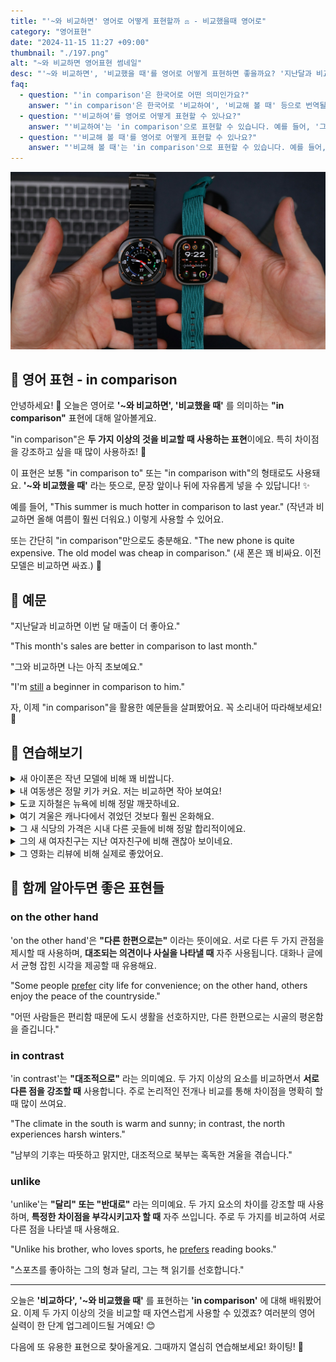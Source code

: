 ```yaml
---
title: "'~와 비교하면' 영어로 어떻게 표현할까 ⚖️ - 비교했을때 영어로"
category: "영어표현"
date: "2024-11-15 11:27 +09:00"
thumbnail: "./197.png"
alt: "~와 비교하면 영어표현 썸네일"
desc: "'~와 비교하면', '비교했을 때'를 영어로 어떻게 표현하면 좋을까요? '지난달과 비교하면 이번 달 매출이 더 좋아요.', '그와 비교하면 나는 아직 초보예요.' 등을 영어로 표현하는 법을 배워봅시다. 다양한 예문을 통해서 연습하고 본인의 표현으로 만들어 보세요."
faq:
  - question: "'in comparison'은 한국어로 어떤 의미인가요?"
    answer: "'in comparison'은 한국어로 '비교하여', '비교해 볼 때' 등으로 번역될 수 있습니다. 주로 두 개 이상의 사물이나 개념을 비교할 때 사용됩니다."
  - question: "'비교하여'를 영어로 어떻게 표현할 수 있나요?"
    answer: "'비교하여'는 'in comparison'으로 표현할 수 있습니다. 예를 들어, '그의 성적은 비교하여 더 뛰어나다'는 'His grades are better in comparison'으로 말할 수 있습니다."
  - question: "'비교해 볼 때'를 영어로 어떻게 표현할 수 있나요?"
    answer: "'비교해 볼 때'는 'in comparison'으로 표현할 수 있습니다. 예를 들어, '이 영화는 이전 작품과 비교해 볼 때 더 흥미롭다'는 'This movie is more interesting in comparison to the previous one'로 말할 수 있습니다."
---
```


![두 개의 다른 스마트워치](./197-1.jpg)

## 🌟 영어 표현 - in comparison

안녕하세요! 👋 오늘은 영어로 **'~와 비교하면', '비교했을 때'** 를 의미하는 **"in comparison"** 표현에 대해 알아볼게요.

"in comparison"은 **두 가지 이상의 것을 비교할 때 사용하는 표현**이에요. 특히 차이점을 강조하고 싶을 때 많이 사용하죠! 🤔

이 표현은 보통 "in comparison to" 또는 "in comparison with"의 형태로도 사용돼요. **'~와 비교했을 때'** 라는 뜻으로, 문장 앞이나 뒤에 자유롭게 넣을 수 있답니다! ✨

예를 들어, "This summer is much hotter in comparison to last year." (작년과 비교하면 올해 여름이 훨씬 더워요.) 이렇게 사용할 수 있어요.

또는 간단히 "in comparison"만으로도 충분해요. "The new phone is quite expensive. The old model was cheap in comparison." (새 폰은 꽤 비싸요. 이전 모델은 비교하면 싸죠.) 🤳

<div 
  data-inline-banner="🎉 새해에는 스픽 AI와 함께 영어 공부하자" 
  data-inline-banner-subtext="설날 특별 할인으로 60%할인 + 추가 7만원 할인! (~2/3)" 
  data-inline-banner-link="https://app.usespeak.com/kr-ko/sale/kr-affiliate-special/?ref=engple-inline"
  data-inline-banner-caption="해당 링크를 통해 구매시 일정액의 수수료를 지급받습니다.">
</div>

## 📖 예문

"지난달과 비교하면 이번 달 매출이 더 좋아요."

"This month's sales are better in comparison to last month."

"그와 비교하면 나는 아직 초보예요."

"I'm <a href="/blog/in-english/254.still/">still</a> a beginner in comparison to him."

자, 이제 "in comparison"을 활용한 예문들을 살펴봤어요. 꼭 소리내어 따라해보세요! 🎯

## 💬 연습해보기

<details>
<summary>새 아이폰은 작년 모델에 비해 꽤 비쌉니다.</summary>
<span>The new iPhone is quite expensive in comparison to last year's model.</span>
</details>

<details>
<summary>내 여동생은 정말 키가 커요. 저는 비교하면 작아 보여요!</summary>
<span>My sister's really tall. I look tiny in comparison!</span>
</details>

<details>
<summary>도쿄 지하철은 뉴욕에 비해 정말 깨끗하네요.</summary>
<span>Tokyo's subway is super clean in comparison to New York's.</span>
</details>

<details>
<summary>여기 겨울은 캐나다에서 겪었던 것보다 훨씬 온화해요.</summary>
<span>The winter here is mild in comparison to what I experienced in Canada.</span>
</details>

<details>
<summary>그 새 식당의 가격은 시내 다른 곳들에 비해 정말 합리적이에요.</summary>
<span>That new restaurant's prices are reasonable in comparison to other places downtown.</span>
</details>

<details>
<summary>그의 새 여자친구는 지난 여자친구에 비해 괜찮아 보이네요.</summary>
<span>His new girlfriend seems nice in comparison to the last one.</span>
</details>

<details>
<summary>그 영화는 리뷰에 비해 실제로 좋았어요.</summary>
<span>The movie was actually good in comparison to what the <a href="/blog/in-english/251.review/">reviews</a> said.</span>
</details>

## 🤝 함께 알아두면 좋은 표현들

### on the other hand

'on the other hand'은 **"다른 한편으로는"** 이라는 뜻이에요. 서로 다른 두 가지 관점을 제시할 때 사용하며, **대조되는 의견이나 사실을 나타낼 때** 자주 사용됩니다. 대화나 글에서 균형 잡힌 시각을 제공할 때 유용해요.

"Some people [prefer](/blog/in-english/191.prefer/) city life for convenience; on the other hand, others enjoy the peace of the countryside."

"어떤 사람들은 편리함 때문에 도시 생활을 선호하지만, 다른 한편으로는 시골의 평온함을 즐깁니다."

### in contrast

'in contrast'는 **"대조적으로"** 라는 의미예요. 두 가지 이상의 요소를 비교하면서 **서로 다른 점을 강조할 때** 사용합니다. 주로 논리적인 전개나 비교를 통해 차이점을 명확히 할 때 많이 쓰여요.

"The climate in the south is warm and sunny; in contrast, the north experiences harsh winters."

"남부의 기후는 따뜻하고 맑지만, 대조적으로 북부는 혹독한 겨울을 겪습니다."

### unlike

'unlike'는 **"달리" 또는 "반대로"** 라는 의미예요. 두 가지 요소의 차이를 강조할 때 사용하며, **특정한 차이점을 부각시키고자 할 때** 자주 쓰입니다. 주로 두 가지를 비교하여 서로 다른 점을 나타낼 때 사용해요.

"Unlike his brother, who loves sports, he [prefers](/blog/in-english/191.prefer/) reading books."

"스포츠를 좋아하는 그의 형과 달리, 그는 책 읽기를 선호합니다."

---

오늘은 **'비교하다', '~와 비교했을 때'** 를 표현하는 **'in comparison'** 에 대해 배워봤어요. 이제 두 가지 이상의 것을 비교할 때 자연스럽게 사용할 수 있겠죠? 여러분의 영어 실력이 한 단계 업그레이드될 거예요! 😊

다음에 또 유용한 표현으로 찾아올게요. 그때까지 열심히 연습해보세요! 화이팅! 💪
